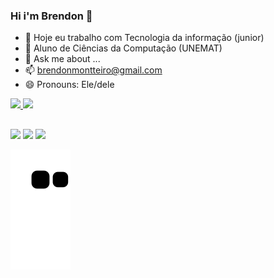 ### Hi i'm Brendon  👋

- 🔭 Hoje eu trabalho com Tecnologia da informação (junior)
- 🌱 Aluno de Ciências da Computação (UNEMAT)
- 💬 Ask me about ...
- 📫 brendonmontteiro@gmail.com
- 😄 Pronouns: Ele/dele

<div>
  <a href="https://github.com/brendoncode">
  <img height="160em" src="https://github-readme-stats.vercel.app/api?username=brendoncode&show_icons=true&theme=dracula&include_all_commits=true&count_private=true"/>
  <img height="160em" src="https://github-readme-stats.vercel.app/api/top-langs/?username=brendoncode&layout=compact&langs_count=7&theme=dracula"/>
</div>

  
  ##
 
<div> 
  <a href="https://www.instagram.com/brendon_esteves/" target="_blank"><img src="https://img.shields.io/badge/-Instagram-%23E4405F?style=for-the-badge&logo=instagram&logoColor=white" target="_blank"></a>
  <a href = "mailto:brendonmontteiro@gmail.com"><img src="https://img.shields.io/badge/-Gmail-%23333?style=for-the-badge&logo=gmail&logoColor=white" target="_blank"></a>
  <a href="https://www.linkedin.com/in/brendon-henrique-monteiro-esteves/" target="_blank"><img src="https://img.shields.io/badge/-LinkedIn-%230077B5?style=for-the-badge&logo=linkedin&logoColor=white" target="_blank"></a> 
 
  ![Snake animation](https://github.com/brendoncode/Brendoncode/blob/output/github-contribution-grid-snake.svg)
 
</div>
